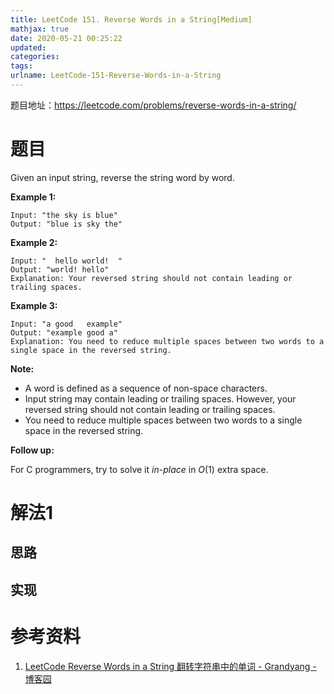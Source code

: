 ```yaml
---
title: LeetCode 151. Reverse Words in a String[Medium]
mathjax: true
date: 2020-05-21 00:25:22
updated:
categories:
tags:
urlname: LeetCode-151-Reverse-Words-in-a-String
---
```




<!-- more -->

题目地址：https://leetcode.com/problems/reverse-words-in-a-string/





# 题目

Given an input string, reverse the string word by word.

 

**Example 1:**

```
Input: "the sky is blue"
Output: "blue is sky the"
```

**Example 2:**

```
Input: "  hello world!  "
Output: "world! hello"
Explanation: Your reversed string should not contain leading or trailing spaces.
```

**Example 3:**

```
Input: "a good   example"
Output: "example good a"
Explanation: You need to reduce multiple spaces between two words to a single space in the reversed string.
```

 

**Note:**

- A word is defined as a sequence of non-space characters.
- Input string may contain leading or trailing spaces. However, your reversed string should not contain leading or trailing spaces.
- You need to reduce multiple spaces between two words to a single space in the reversed string.

 

**Follow up:**

For C programmers, try to solve it *in-place* in *O*(1) extra space.



# 解法1

## 思路





## 实现









# 参考资料

1. [LeetCode Reverse Words in a String 翻转字符串中的单词 - Grandyang - 博客园](https://www.cnblogs.com/grandyang/p/4606676.html)

